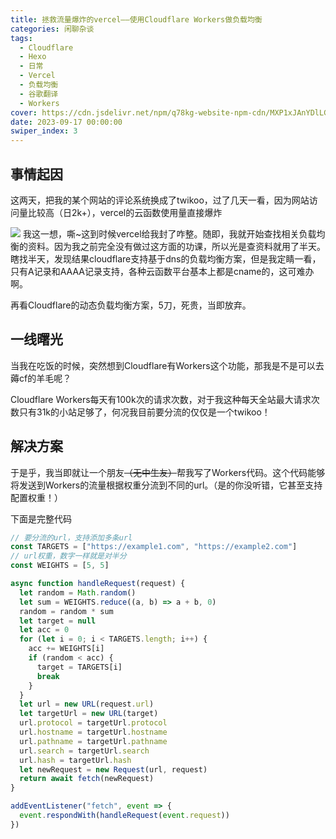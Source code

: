 ```yaml
---
title: 拯救流量爆炸的vercel——使用Cloudflare Workers做负载均衡
categories: 闲聊杂谈
tags:
  - Cloudflare
  - Hexo
  - 日常
  - Vercel
  - 负载均衡
  - 谷歌翻译
  - Workers
cover: https://cdn.jsdelivr.net/npm/q78kg-website-npm-cdn/MXP1xJAnYDlLGWT.jpg
date: 2023-09-17 00:00:00
swiper_index: 3
---
```

## 事情起因

这两天，把我的某个网站的评论系统换成了twikoo，过了几天一看，因为网站访问量比较高（日2k+），vercel的云函数使用量直接爆炸

![](https://cdn.jsdelivr.net/npm/q78kg-website-npm-cdn/appendix/6f3c565b/1.png)
我这一想，嘶~这到时候vercel给我封了咋整。随即，我就开始查找相关负载均衡的资料。因为我之前完全没有做过这方面的功课，所以光是查资料就用了半天。瞎找半天，发现结果cloudflare支持基于dns的负载均衡方案，但是我定睛一看，只有A记录和AAAA记录支持，各种云函数平台基本上都是cname的，这可难办啊。

再看Cloudflare的动态负载均衡方案，5刀，死贵，当即放弃。

## 一线曙光

当我在吃饭的时候，突然想到Cloudflare有Workers这个功能，那我是不是可以去薅cf的羊毛呢？

Cloudflare Workers每天有100k次的请求次数，对于我这种每天全站最大请求次数只有31k的小站足够了，何况我目前要分流的仅仅是一个twikoo！

## 解决方案

于是乎，我当即就让一个朋友<del>（无中生友）</del>帮我写了Workers代码。这个代码能够将发送到Workers的流量根据权重分流到不同的url。（是的你没听错，它甚至支持配置权重！）

下面是完整代码

```js
// 要分流的url，支持添加多条url
const TARGETS = ["https://example1.com", "https://example2.com"]
// url权重，数字一样就是对半分
const WEIGHTS = [5, 5]

async function handleRequest(request) {
  let random = Math.random()
  let sum = WEIGHTS.reduce((a, b) => a + b, 0)
  random = random * sum
  let target = null
  let acc = 0
  for (let i = 0; i < TARGETS.length; i++) {
    acc += WEIGHTS[i]
    if (random < acc) {
      target = TARGETS[i]
      break
    }
  }
  let url = new URL(request.url)
  let targetUrl = new URL(target)
  url.protocol = targetUrl.protocol
  url.hostname = targetUrl.hostname
  url.pathname = targetUrl.pathname
  url.search = targetUrl.search
  url.hash = targetUrl.hash
  let newRequest = new Request(url, request)
  return await fetch(newRequest)
}

addEventListener("fetch", event => {
  event.respondWith(handleRequest(event.request))
})

```